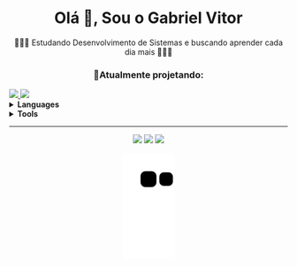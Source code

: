 <h1 align="center">Olá 👋, Sou o Gabriel Vitor</h1> 

<p align="center"> 👨🏻‍💻 Estudando Desenvolvimento de Sistemas e buscando aprender cada dia mais 👨🏻‍💻</p> 



<h3 align="center">🧠Atualmente projetando:</h3>
     
<a href="https://github.com/IgorcBraz/Buscafe">
  <img src="https://github-readme-stats.vercel.app/api/pin/?username=IgorcBraz&repo=Buscafe&amp;theme=blueberry" style="width:400px"/>
</a>
<a href="https://github.com/Gabriel-limadev/Invasao-Alienigena">
  <img src="https://github-readme-stats.vercel.app/api/pin/?username=Gabriel-limadev&repo=Invasao-Alienigena&amp;theme=blueberry" style="width:400px"/>
</a>

<br>

<details closed>
  <summary><b>Languages</b></summary>
<br>
<div align="center">
   <img alt="logo-Python" height="30" width="40" src="https://github.com/devicons/devicon/blob/master/icons/python/python-original.svg">
   <img alt="Logo-Django" height="30" width="40" src="https://github.com/devicons/devicon/blob/master/icons/django/django-original.svg">
   <img alt="logo-MySQL" height="30" width="40" src="https://github.com/devicons/devicon/blob/master/icons/mysql/mysql-original.svg"> 
   <img alt="Numpy" height="30" width="40" src="https://github.com/devicons/devicon/blob/master/icons/numpy/numpy-original.svg">
</div>
</details>

<details closed>
  <summary><b>Tools</b></summary>
<br>
<div align="center">
   <img alt="Logo-Jupyter" height="30" width="40" src="https://github.com/devicons/devicon/blob/master/icons/jupyter/jupyter-original.svg">
   <img alt="Logo-Pycharm" height="30" width="40" src="https://github.com/devicons/devicon/blob/master/icons/pycharm/pycharm-original.svg">
   <img alt="Logo-VsCode" height="30" width="40" src="https://github.com/devicons/devicon/blob/master/icons/vscode/vscode-original.svg">
</div>
</details>
  <hr>
  
<div align="center">
  <a href="https://instagram.com/gabriel_vituu" rel="nofollow"><img src="https://img.shields.io/badge/Instagram-E4405F?style=for-the-badge&logo=instagram&logoColor=white"></a>
  <a href="https://discord.com/channels/@GabrielVitu" rel="nofollow"><img src="https://img.shields.io/badge/Discord-7289DA?style=for-the-badge&logo=discord&logoColor=white"></a>
  <a href="https://www.linkedin.com/in/gabriellimadev/" rel="nofollow"><img src="https://img.shields.io/badge/LinkedIn-0077B5?style=for-the-badge&logo=linkedin&logoColor=white"</a>
</div>

<div align="center">
<p>
  <a target="_blank" rel="noopener noreferrer" href="https://github.com/rafaballerini/rafaballerini/blob/output/github-contribution-grid-snake.svg"><img src="https://github.com/rafaballerini/rafaballerini/raw/output/github-contribution-grid-snake.svg" alt="Snake animation" style="max-width:100%;"></a>
</p>
</div>
